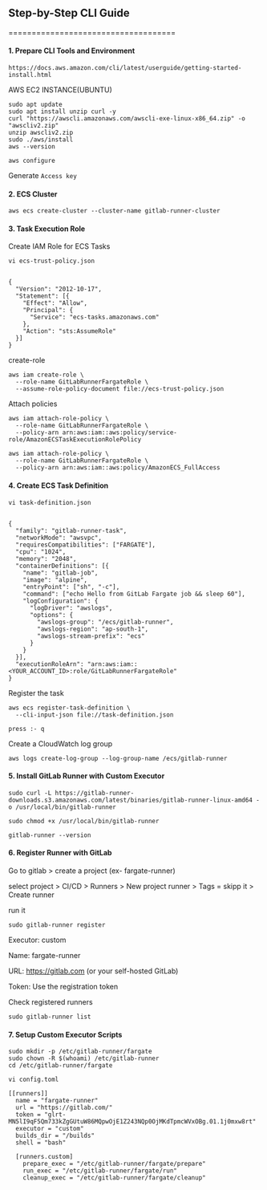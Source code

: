 ## Step-by-Step CLI Guide
====================================

#### 1. Prepare CLI Tools and Environment

`https://docs.aws.amazon.com/cli/latest/userguide/getting-started-install.html`


AWS EC2 INSTANCE(UBUNTU)

```
sudo apt update
sudo apt install unzip curl -y
curl "https://awscli.amazonaws.com/awscli-exe-linux-x86_64.zip" -o "awscliv2.zip"
unzip awscliv2.zip
sudo ./aws/install
aws --version
```

```
aws configure
```

Generate  `Access key`

#### 2. ECS Cluster

```
aws ecs create-cluster --cluster-name gitlab-runner-cluster
```

#### 3. Task Execution Role

Create IAM Role for ECS Tasks

`vi ecs-trust-policy.json`

```

{
  "Version": "2012-10-17",
  "Statement": [{
    "Effect": "Allow",
    "Principal": {
      "Service": "ecs-tasks.amazonaws.com"
    },
    "Action": "sts:AssumeRole"
  }]
}

```


create-role

```
aws iam create-role \
  --role-name GitLabRunnerFargateRole \
  --assume-role-policy-document file://ecs-trust-policy.json
```



Attach policies

```
aws iam attach-role-policy \
  --role-name GitLabRunnerFargateRole \
  --policy-arn arn:aws:iam::aws:policy/service-role/AmazonECSTaskExecutionRolePolicy
```

```
aws iam attach-role-policy \
  --role-name GitLabRunnerFargateRole \
  --policy-arn arn:aws:iam::aws:policy/AmazonECS_FullAccess

```

#### 4. Create ECS Task Definition

`vi task-definition.json`

```

{
  "family": "gitlab-runner-task",
  "networkMode": "awsvpc",
  "requiresCompatibilities": ["FARGATE"],
  "cpu": "1024",
  "memory": "2048",
  "containerDefinitions": [{
    "name": "gitlab-job",
    "image": "alpine",
    "entryPoint": ["sh", "-c"],
    "command": ["echo Hello from GitLab Fargate job && sleep 60"],
    "logConfiguration": {
      "logDriver": "awslogs",
      "options": {
        "awslogs-group": "/ecs/gitlab-runner",
        "awslogs-region": "ap-south-1",
        "awslogs-stream-prefix": "ecs"
      }
    }
  }],
  "executionRoleArn": "arn:aws:iam::<YOUR_ACCOUNT_ID>:role/GitLabRunnerFargateRole"
}

```

Register the task

```
aws ecs register-task-definition \
  --cli-input-json file://task-definition.json
```
`press :- q`

Create a CloudWatch log group

```
aws logs create-log-group --log-group-name /ecs/gitlab-runner
```


#### 5. Install GitLab Runner with Custom Executor

```
sudo curl -L https://gitlab-runner-downloads.s3.amazonaws.com/latest/binaries/gitlab-runner-linux-amd64 -o /usr/local/bin/gitlab-runner

```


```
sudo chmod +x /usr/local/bin/gitlab-runner
```

```
gitlab-runner --version
```

#### 6. Register Runner with GitLab

Go to gitlab  > create a project (ex- fargate-runner)

select project > CI/CD > Runners > New project runner  >  Tags = skipp it   >  Create runner

run it

```
sudo gitlab-runner register
```

Executor: custom

Name: fargate-runner

URL: https://gitlab.com (or your self-hosted GitLab)

Token: Use the registration token

Check registered runners

```
sudo gitlab-runner list
```



#### 7. Setup Custom Executor Scripts

```
sudo mkdir -p /etc/gitlab-runner/fargate
sudo chown -R $(whoami) /etc/gitlab-runner
cd /etc/gitlab-runner/fargate
```

`vi config.toml`

```
[[runners]]
  name = "fargate-runner"
  url = "https://gitlab.com/"
  token = "glrt-MN5lI9qF5Qm733kZgGUtuW86MQpwOjE1Z243NQp0OjMKdTpmcWVxOBg.01.1j0mxw8rt"
  executor = "custom"
  builds_dir = "/builds"
  shell = "bash"

  [runners.custom]
    prepare_exec = "/etc/gitlab-runner/fargate/prepare"
    run_exec = "/etc/gitlab-runner/fargate/run"
    cleanup_exec = "/etc/gitlab-runner/fargate/cleanup"
```
